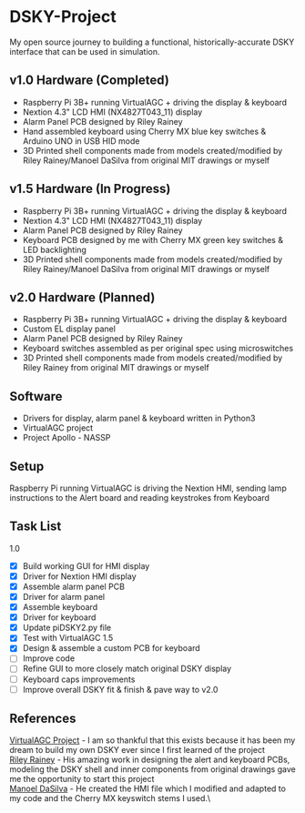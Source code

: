 # DSKY-Project
My open source journey to building a functional, historically-accurate DSKY interface that can be used in simulation. 
 
## v1.0 Hardware (Completed)
 - Raspberry Pi 3B+ running VirtualAGC + driving the display & keyboard
 - Nextion 4.3" LCD HMI (NX4827T043_11) display
 - Alarm Panel PCB designed by Riley Rainey
 - Hand assembled keyboard using Cherry MX blue key switches & Arduino UNO in USB HID mode
 - 3D Printed shell components made from models created/modified by Riley Rainey/Manoel DaSilva from original MIT drawings or myself

## v1.5 Hardware (In Progress)
 - Raspberry Pi 3B+ running VirtualAGC + driving the display & keyboard
 - Nextion 4.3" LCD HMI (NX4827T043_11) display
 - Alarm Panel PCB designed by Riley Rainey
 - Keyboard PCB designed by me with Cherry MX green key switches & LED backlighting
 - 3D Printed shell components made from models created/modified by Riley Rainey/Manoel DaSilva from original MIT drawings or myself

## v2.0 Hardware (Planned)
 - Raspberry Pi 3B+ running VirtualAGC + driving the display & keyboard
 - Custom EL display panel
 - Alarm Panel PCB designed by Riley Rainey
 - Keyboard switches assembled as per original spec using microswitches
 - 3D Printed shell components made from models created/modified by Riley Rainey from original MIT drawings or myself

## Software
 - Drivers for display, alarm panel & keyboard written in Python3
 - VirtualAGC project
 - Project Apollo - NASSP
 
## Setup
Raspberry Pi running VirtualAGC is driving the Nextion HMI, sending lamp instructions to the Alert board and reading keystrokes from Keyboard

## Task List
1.0
- [x] Build working GUI for HMI display
- [x] Driver for Nextion HMI display
- [x] Assemble alarm panel PCB
- [x] Driver for alarm panel
- [x] Assemble keyboard
- [x] Driver for keyboard
- [x] Update piDSKY2.py file
- [x] Test with VirtualAGC
1.5
- [x] Design & assemble a custom PCB for keyboard
- [ ] Improve code
- [ ] Refine GUI to more closely match original DSKY display
- [ ] Keyboard caps improvements
- [ ] Improve overall DSKY fit & finish & pave way to v2.0

## References
 [VirtualAGC Project](https://www.ibiblio.org/apollo/) - I am so thankful that this exists because it has been my dream to build my own DSKY ever since I first learned of the
 project\
 [Riley Rainey](https://github.com/rrainey) - His amazing work in designing the alert and keyboard PCBs, modeling the DSKY shell and inner components from original drawings gave
 me the opportunity to start this project\
 [Manoel DaSilva](https://github.com/ManoDaSilva) - He created the HMI file which I modified and adapted to my code and the Cherry MX keyswitch stems I used.\
